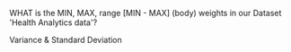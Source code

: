 WHAT is the MIN, MAX,  range [MIN - MAX] (body) weights in our Dataset 'Health Analytics data'?

Variance & Standard Deviation
